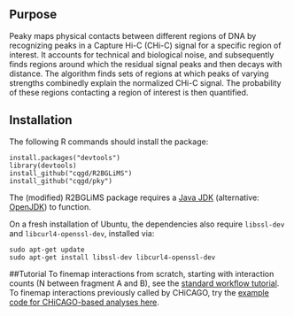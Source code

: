 ## Purpose
Peaky maps physical contacts between different regions of DNA by recognizing peaks in a Capture Hi-C (CHi-C) signal for a specific region of interest. It accounts for technical and biological noise, and subsequently finds regions around which the residual signal peaks and then decays with distance. The algorithm finds sets of regions at which peaks of varying strengths combinedly explain the normalized CHi-C signal. The probability of these regions contacting a region of interest is then quantified.

## Installation
The following R commands should install the package:
```
install.packages("devtools")
library(devtools)
install_github("cqgd/R2BGLiMS")
install_github("cqgd/pky")
```
The (modified) R2BGLiMS package requires a [Java JDK](http://www.oracle.com/technetwork/java/javase/downloads/jdk9-downloads-3848520.html) (alternative: [OpenJDK](http://openjdk.java.net/install/)) to function.

On a fresh installation of Ubuntu, the dependencies also require `libssl-dev` and `libcurl4-openssl-dev`, installed via:
```
sudo apt-get update
sudo apt-get install libssl-dev libcurl4-openssl-dev
```

##Tutorial
To finemap interactions from scratch, starting with interaction counts (N between fragment A and B), see the [standard workflow tutorial](https://cqgd.github.io/pky/articles/introduction.html).
To finemap interactions previously called by CHiCAGO, try the [example code for CHiCAGO-based analyses here](https://cqgd.github.io/pky/reference/peaky_prepare_from_chicago.html).